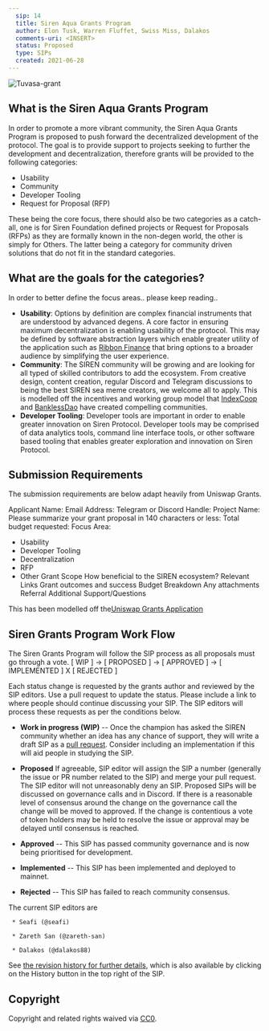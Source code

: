 ```yaml
---
  sip: 14
  title: Siren Aqua Grants Program
  author: Elon Tusk, Warren Fluffet, Swiss Miss, Dalakos
  comments-uri: <INSERT>
  status: Proposed
  type: SIPs
  created: 2021-06-28
---
```


  ![Tuvasa-grant](https://user-images.githubusercontent.com/74500786/123841105-04c2d880-d8c4-11eb-81e6-62520d4cf25c.jpg)

## What is the Siren Aqua Grants Program

In order to promote a more vibrant community, the Siren Aqua Grants Program is proposed to push forward the decentralized development of the protocol. The goal is to provide support to projects seeking to further the development and decentralization, therefore grants will be provided to the following categories:

- Usability
- Community
- Developer Tooling
- Request for Proposal (RFP)

These being the core focus, there should also be two categories as a catch-all, one is for Siren Foundation defined projects or Request for Proposals (RFPs) as they are formally known in the non-degen world, the other is simply for Others. The latter being a category for community driven solutions that do not fit in the standard categories. 

## What are the goals for the categories?

In order to better define the focus areas.. please keep reading..
  
* **Usability**: Options by definition are complex financial instruments that are understood by advanced degens. A core factor in ensuring maximum decentralization is enabling usability of the protocol. This may be defined by software abstraction layers which enable greater utility of the application such as [Ribbon Finance](https://www.ribbon.finance) that bring options to a broader audience by simplifying the user experience.
* **Community**: The SIREN community will be growing and are looking for all typed of skilled contributors to add the ecosystem. From creative design, content creation, regular Discord and Telegram discussions to being the best SIREN sea meme creators, we welcome all to apply. This is modelled off the incentives and working group model that [IndexCoop](https://gov.indexcoop.com) and [BanklessDao](https://www.bankless.community) have created compelling communities. 
* **Developer Tooling**: Developer tools are important in order to enable greater innovation on Siren Protocol. Developer tools may be comprised of data analytics tools, command line interface tools, or other software based tooling that enables greater exploration and innovation on Siren Protocol.


## Submission Requirements

The submission requirements are below adapt heavily from Uniswap Grants.

Applicant Name: 
Email Address:
Telegram or Discord Handle:
Project Name:
Please summarize your grant proposal in 140 characters or less:
Total budget requested:
Focus Area:
* Usability
* Developer Tooling
* Decentralization
* RFP
* Other
Grant Scope
How beneficial to the SIREN ecosystem?
Relevant Links
Grant outcomes and success
Budget Breakdown
Any attachments
Referral
Additional Support/Questions
  
This has been modelled off the[Uniswap Grants Application](https://airtable.com/shrEXXxXB1humz7VS)
  
## Siren Grants Program Work Flow

The Siren Grants Program will follow the SIP process as all proposals must go through a vote. 
[ WIP ] -> [ PROPOSED ] -> [ APPROVED ] -> [ IMPLEMENTED ] X [ REJECTED ] 

Each status change is requested by the grants author and reviewed by the SIP
editors. Use a pull request to update the status. Please include a link to where
people should continue discussing your SIP. The SIP editors will process these
requests as per the conditions below.

* **Work in progress (WIP)** -- Once the champion has asked the SIREN community
  whether an idea has any chance of support, they will write a draft SIP as a
[pull request]. Consider including an implementation if this will aid people in
studying the SIP.
* **Proposed** If agreeable, SIP editor will assign the SIP a number (generally
  the issue or PR number related to the SIP) and merge your pull request. The
SIP editor will not unreasonably deny an SIP. Proposed SIPs will be discussed on
governance calls and in Discord. If there is a reasonable level of consensus
around the change on the governance call the change will be moved to approved.
If the change is contentious a vote of token holders may be held to resolve the
issue or approval may be delayed until consensus is reached.
* **Approved** -- This SIP has passed community governance and is now being
  prioritised for development.
  
* **Implemented** -- This SIP has been implemented and deployed to mainnet.

* **Rejected** -- This SIP has failed to reach community consensus.

The current SIP editors are

` * Seafi (@seafi)`

` * Zareth San (@zareth-san)`

` * Dalakos (@dalakos88)`


See [the revision history for further
details](https://github.com/sirenmarkets/SIPs), which is also available by
clicking on the History button in the top right of the SIP.

[the SIREN GitHub]: https://github.com/sirenmarkets/SIPs/issues
[pull request]: https://github.com/sirenmarkets/SIPs/pulls
[markdown]: https://github.com/adam-p/markdown-here/wiki/Markdown-Cheatsheet
[Bitcoin's BIP-0001]: https://github.com/bitcoin/bips
[Python's PEP-0001]: https://www.python.org/dev/peps/

## Copyright
Copyright and related rights waived via [CC0](https://creativecommons.org/publicdomain/zero/1.0/).
